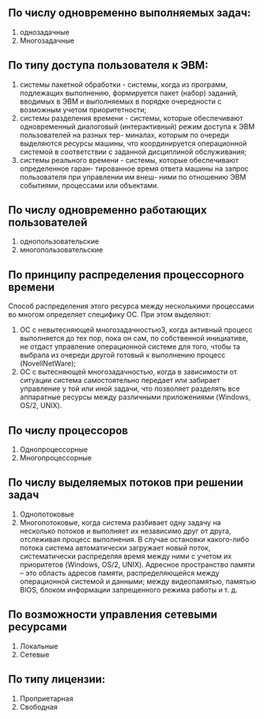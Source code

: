 
## По числу одновременно выполняемых задач: 
1. однозадачные
2. Многозадачные
 
 ## По типу доступа пользователя к ЭВМ: 
 1. системы пакетной обработки - системы, когда из программ, подлежащих выполнению, формируется пакет (набор) заданий, вводимых в ЭВМ и выполняемых в порядке очередности с возможным учетом приоритетности; 
 2. системы разделения времени - системы, которые обеспечивают одновременный диалоговый (интерактивный) режим доступа к ЭВМ пользователей на разных тер- миналах, которым по очереди выделяются ресурсы машины, что координируется операционной системой в соответствии с заданной дисциплиной обслуживания; 
 3. системы реального времени - системы, которые обеспечивают определенное гаран- тированное время ответа машины на запрос пользователя при управлении им внеш- ними по отношению ЭВМ событиями, процессами или объектами. 
 
 ## По числу одновременно работающих пользователей
1. однопользовательские
2. многопользовательские
 
## По принципу распределения процессорного времени
Способ распределения этого ресурса между несколькими процессами  во многом определяет специфику ОС. При этом выделяют: 
  
1. ОС с невытесняющей многозадачностью3, когда активный процесс выполняется до тех пор, пока он сам, по собственной инициативе, не отдаст управление операционной системе для того, чтобы та выбрала из очереди другой готовый к выполнению процесс (NovellNetWare); 
2. ОС с вытесняющей многозадачностью, когда в зависимости от ситуации система самостоятельно передает или забирает управление у той или иной задачи, что позволяет разделять все аппаратные ресурсы между различными приложениями (Windows, OS/2, UNIX). 

## По числу процессоров
1.  Однопроцессорные
2.  Многопроцессорные

## По числу выделяемых потоков при решении задач
1. Однопотоковые
2. Многопотоковые, когда система разбивает одну задачу на несколько потоков и выполняет их независимо друг от друга, отслеживая процесс выполнения. В случае остановки какого-либо потока система автоматически загружает новый поток, систематически распределяя время между ними с учетом их приоритетов (Windows, OS/2, UNIX). Адресное пространство памяти – это область адресов памяти, распределяющейся между операционной системой и данными; между видеопамятью, памятью BIOS, блоком информации запрещенного режима работы и т. д.

## По возможности управления сетевыми ресурсами
1. Локальные
2. Сетевые

## По типу лицензии: 
1. Проприетарная
2. Свободная

